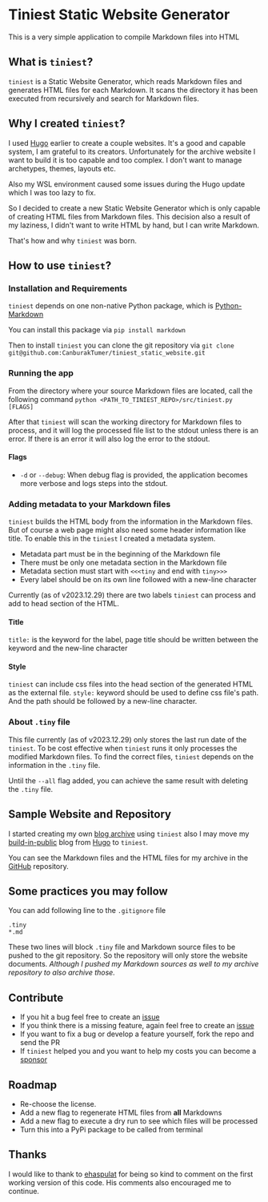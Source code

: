 # Tiniest Static Website Generator
This is a very simple application to compile Markdown files into HTML


## What is `tiniest`?  
`tiniest` is a Static Website Generator, which reads Markdown files and generates HTML files for each Markdown. It scans the directory it has been executed from recursively and search for Markdown files. 

## Why I created `tiniest`?  
I used [Hugo](https://gohugo.io/) earlier to create a couple websites. It's a good and capable system, I am grateful to its creators. Unfortunately for the archive website I want to build it is too capable and too complex. I don't want to manage archetypes, themes, layouts etc.

Also my WSL environment caused some issues during the Hugo update which I was too lazy to fix.

So I decided to create a new Static Website Generator which is only capable of creating HTML files from Markdown files. This decision also a result of my laziness, I didn't want to write HTML by hand, but I can write Markdown.

That's how and why `tiniest` was born.

## How to use `tiniest`?  
### Installation and Requirements  
`tiniest` depends on one non-native Python package, which is [Python-Markdown](https://python-markdown.github.io/)

You can install this package via `pip install markdown`

Then to install `tiniest` you can clone the git repository via `git clone git@github.com:CanburakTumer/tiniest_static_website.git`

### Running the app
From the directory where your source Markdown files are located, call the following command `python <PATH_TO_TINIEST_REPO>/src/tiniest.py [FLAGS]`

After that `tiniest` will scan the working directory for Markdown files to process, and it will log the processed file list to the stdout unless there is an error. If there is an error it will also log the error to the stdout.

#### Flags
- `-d` or `--debug`: When debug flag is provided, the application becomes more verbose and logs steps into the stdout.   


### Adding metadata to your Markdown files
`tiniest` builds the HTML body from the information in the Markdown files. But of course a web page might also need some header information like title. To enable this in the `tiniest` I created a metadata system.

- Metadata part must be in the beginning of the Markdown file
- There must be only one metadata section in the Markdown file
- Metadata section must start with `<<<tiny` and end with `tiny>>>`
- Every label should be on its own line followed with a new-line character

Currently (as of v2023.12.29) there are two labels `tiniest` can process and add to head section of the HTML.

#### Title
`title:` is the keyword for the label, page title should be written between the keyword and the new-line character

#### Style
`tiniest` can include css files into the head section of the generated HTML as the external file. `style:` keyword should be used to define css file's path. And the path should be followed by a new-line character.

### About `.tiny` file
This file currently (as of v2023.12.29) only stores the last run date of the `tiniest`. To be cost effective when `tiniest` runs it only processes the modified Markdown files. To find the correct files, `tiniest` depends on the information in the `.tiny` file.

Until the `--all` flag added, you can achieve the same result with deleting the `.tiny` file.

## Sample Website and Repository  
I started creating my own [blog archive](http://archive.canburaktumer.com) using `tiniest` also I may move my [build-in-public](http://build.canburaktumer.com) blog from [Hugo](https://gohugo.io/) to `tiniest`.  

You can see the Markdown files and the HTML files for my archive in the [GitHub](https://github.com/CanburakTumer/archive_website) repository.

## Some practices you may follow  
You can add following line to the `.gitignore` file
```
.tiny
*.md
```

These two lines will block `.tiny` file and Markdown source files to be pushed to the git repository. So the repository will only store the website documents. _Although I pushed my Markdown sources as well to my archive repository to also archive those._

## Contribute
- If you hit a bug feel free to create an [issue](https://github.com/CanburakTumer/tiniest_static_website/issues/new)  
- If you think there is a missing feature, again feel free to create an [issue](https://github.com/CanburakTumer/tiniest_static_website/issues/new)  
- If you want to fix a bug or develop a feature yourself, fork the repo and send the PR  
- If `tiniest` helped you and you want to help my costs you can become a [sponsor](https://github.com/sponsors/CanburakTumer)  

## Roadmap  
- Re-choose the license.
- Add a new flag to regenerate HTML files from **all** Markdowns  
- Add a new flag to execute a dry run to see which files will be processed
- Turn this into a PyPi package to be called from terminal

## Thanks
I would like to thank to [ehaspulat]() for being so kind to comment on the first working version of this code. His comments also encouraged me to continue.